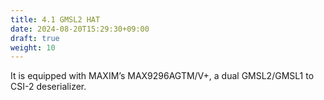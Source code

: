 ```yaml
---
title: 4.1 GMSL2 HAT
date: 2024-08-20T15:29:30+09:00
draft: true
weight: 10
---
```


It is equipped with MAXIM’s MAX9296AGTM/V+, a dual GMSL2/GMSL1 to CSI-2 deserializer.
